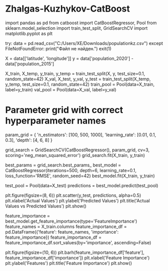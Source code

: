 # Zhalgas-Kuzhykov-CatBoost
import pandas as pd
from catboost import CatBoostRegressor, Pool
from sklearn.model_selection import train_test_split, GridSearchCV
import matplotlib.pyplot as plt

try:
    data = pd.read_csv("C:/Users/XE/Downloads/populationkz.csv")
except FileNotFoundError:
    print("Файл не найден.")
    exit(1)

X = data[['latitude', 'longitude']]
y = data['population_2020'] - data['population_2015']

X_train, X_temp, y_train, y_temp = train_test_split(X, y, test_size=0.1, random_state=42)
X_val, X_test, y_val, y_test = train_test_split(X_temp, y_temp, test_size=0.1, random_state=42)
train_pool = Pool(data=X_train, label=y_train)
val_pool = Pool(data=X_val, label=y_val)

# Parameter grid with correct hyperparameter names
param_grid = {
    'n_estimators': [100, 500, 1000],
    'learning_rate': [0.01, 0.1, 0.3],
    'depth': [4, 6, 8]
}

grid_search = GridSearchCV(CatBoostRegressor(), param_grid, cv=3, scoring='neg_mean_squared_error')
grid_search.fit(X_train, y_train)

best_params = grid_search.best_params_
best_model = CatBoostRegressor(iterations=500, depth=6, learning_rate=0.1, loss_function='RMSE', random_seed=42)
best_model.fit(X_train, y_train)

test_pool = Pool(data=X_test)
predictions = best_model.predict(test_pool)

plt.figure(figsize=(8, 6))
plt.scatter(y_test, predictions, alpha=0.5)
plt.xlabel('Actual Values')
plt.ylabel('Predicted Values')
plt.title('Actual Values vs Predicted Values')
plt.show()

feature_importance = best_model.get_feature_importance(type='FeatureImportance')
feature_names = X_train.columns
feature_importance_df = pd.DataFrame({'feature': feature_names, 'importance': feature_importance})
feature_importance_df = feature_importance_df.sort_values(by='importance', ascending=False)

plt.figure(figsize=(10, 6))
plt.barh(feature_importance_df['feature'], feature_importance_df['importance'])
plt.xlabel('Feature Importance')
plt.ylabel('Features')
plt.title('Feature Importance')
plt.show()
